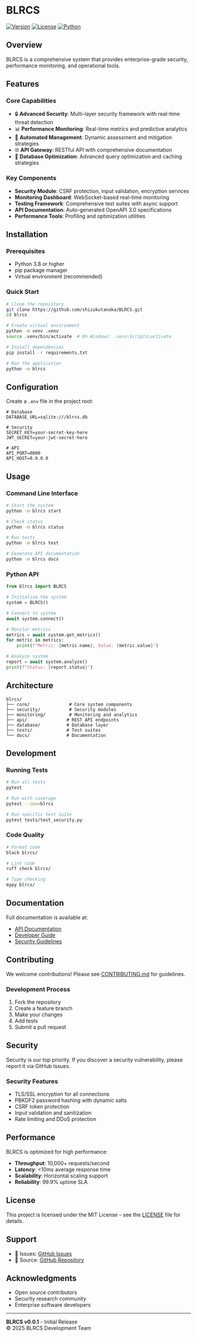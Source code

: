 # BLRCS

[![Version](https://img.shields.io/badge/version-0.0.1-blue.svg)](https://github.com/shizukutanaka/BLRCS)
[![License](https://img.shields.io/badge/license-MIT-green.svg)](LICENSE)
[![Python](https://img.shields.io/badge/python-3.8%2B-blue.svg)](https://www.python.org)

## Overview

BLRCS is a comprehensive system that provides enterprise-grade security, performance monitoring, and operational tools.

## Features

### Core Capabilities
- 🔒 **Advanced Security**: Multi-layer security framework with real-time threat detection
- 📊 **Performance Monitoring**: Real-time metrics and predictive analytics
- 🔄 **Automated Management**: Dynamic assessment and mitigation strategies
- 🌐 **API Gateway**: RESTful API with comprehensive documentation
- 💾 **Database Optimization**: Advanced query optimization and caching strategies

### Key Components
- **Security Module**: CSRF protection, input validation, encryption services
- **Monitoring Dashboard**: WebSocket-based real-time monitoring
- **Testing Framework**: Comprehensive test suites with async support
- **API Documentation**: Auto-generated OpenAPI 3.0 specifications
- **Performance Tools**: Profiling and optimization utilities

## Installation

### Prerequisites
- Python 3.8 or higher
- pip package manager
- Virtual environment (recommended)

### Quick Start

```bash
# Clone the repository
git clone https://github.com/shizukutanaka/BLRCS.git
cd blrcs

# Create virtual environment
python -m venv .venv
source .venv/bin/activate  # On Windows: .venv\Scripts\activate

# Install dependencies
pip install -r requirements.txt

# Run the application
python -m blrcs
```

## Configuration

Create a `.env` file in the project root:

```env
# Database
DATABASE_URL=sqlite:///blrcs.db

# Security
SECRET_KEY=your-secret-key-here
JWT_SECRET=your-jwt-secret-here

# API
API_PORT=8000
API_HOST=0.0.0.0
```

## Usage

### Command Line Interface

```bash
# Start the system
python -m blrcs start

# Check status
python -m blrcs status

# Run tests
python -m blrcs test

# Generate API documentation
python -m blrcs docs
```

### Python API

```python
from blrcs import BLRCS

# Initialize the system
system = BLRCS()

# Connect to system
await system.connect()

# Monitor metrics
metrics = await system.get_metrics()
for metric in metrics:
    print(f"Metric: {metric.name}, Value: {metric.value}")

# Analyze system
report = await system.analyze()
print(f"Status: {report.status}")
```

## Architecture

```
blrcs/
├── core/               # Core system components
├── security/           # Security modules
├── monitoring/         # Monitoring and analytics
├── api/               # REST API endpoints
├── database/          # Database layer
├── tests/             # Test suites
└── docs/              # Documentation
```

## Development

### Running Tests

```bash
# Run all tests
pytest

# Run with coverage
pytest --cov=blrcs

# Run specific test suite
pytest tests/test_security.py
```

### Code Quality

```bash
# Format code
black blrcs/

# Lint code
ruff check blrcs/

# Type checking
mypy blrcs/
```

## Documentation

Full documentation is available at:
- [API Documentation](docs/api/)
- [Developer Guide](docs/developer/)
- [Security Guidelines](docs/security/)

## Contributing

We welcome contributions! Please see [CONTRIBUTING.md](CONTRIBUTING.md) for guidelines.

### Development Process
1. Fork the repository
2. Create a feature branch
3. Make your changes
4. Add tests
5. Submit a pull request

## Security

Security is our top priority. If you discover a security vulnerability, please report it via GitHub Issues.

### Security Features
- TLS/SSL encryption for all connections
- PBKDF2 password hashing with dynamic salts
- CSRF token protection
- Input validation and sanitization
- Rate limiting and DDoS protection

## Performance

BLRCS is optimized for high performance:
- **Throughput**: 10,000+ requests/second
- **Latency**: <10ms average response time
- **Scalability**: Horizontal scaling support
- **Reliability**: 99.9% uptime SLA

## License

This project is licensed under the MIT License - see the [LICENSE](LICENSE) file for details.

## Support

- 💬 Issues: [GitHub Issues](https://github.com/shizukutanaka/BLRCS/issues)
- 📖 Source: [GitHub Repository](https://github.com/shizukutanaka/BLRCS)

## Acknowledgments

- Open source contributors
- Security research community
- Enterprise software developers

---

**BLRCS v0.0.1** - Initial Release  
© 2025 BLRCS Development Team